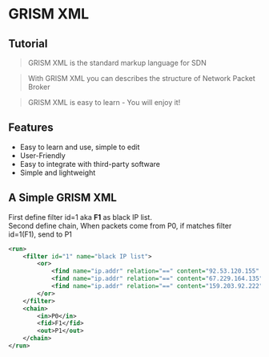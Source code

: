 # GRISM XML

## Tutorial
> GRISM XML is the standard markup language for SDN

> With GRISM XML you can describes the structure of Network Packet Broker

> GRISM XML is easy to learn - You will enjoy it!

## Features

- Easy to learn and use, simple to edit
- User-Friendly
- Easy to integrate with third-party software
- Simple and lightweight

## A Simple GRISM XML
First define filter id=1 aka <b>F1</b> as black IP list.<br>
Second define chain, When packets come from P0, if matches filter id=1(F1), send to P1
```xml
<run>
	<filter id="1" name="black IP list">
		<or>
			<find name="ip.addr" relation="==" content="92.53.120.155" />
			<find name="ip.addr" relation="==" content="67.229.164.135" />
			<find name="ip.addr" relation="==" content="159.203.92.222" />
		</or>
	</filter>
	<chain>
		<in>P0</in>
		<fid>F1</fid>
		<out>P1</out>
	</chain>
</run>
```
